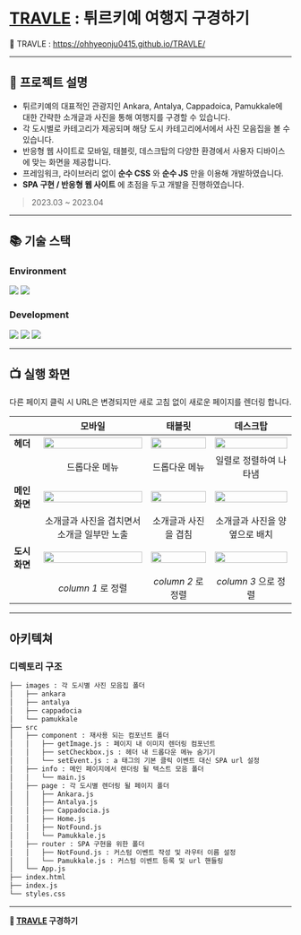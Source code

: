 # [TRAVLE](https://ohhyeonju0415.github.io/TRAVLE/, "demo link") : 튀르키예 여행지 구경하기


:link: TRAVLE : https://ohhyeonju0415.github.io/TRAVLE/


---


 
 
 



## :triangular_flag_on_post: 프로젝트 설명
* 튀르키예의 대표적인 관광지인 Ankara, Antalya, Cappadoica, Pamukkale에 대한 간략한 소개글과 사진을 통해 여행지를 구경할 수 있습니다.
* 각 도시별로 카테고리가 제공되며 해당 도시 카테고리에서에서 사진 모음집을 볼 수 있습니다.
* 반응형 웹 사이트로 모바일, 태블릿, 데스크탑의 다양한 환경에서 사용자 디바이스에 맞는 화면을 제공합니다.
* 프레임워크, 라이브러리 없이 
__순수 CSS__
와 
__순수 JS__
만을 이용해 개발하였습니다.
* __SPA 구현 / 반응형 웹 사이트__
에 초점을 두고 개발을 진행하였습니다.


> 2023.03 ~ 2023.04
---


 

## :books: 기술 스택
### Environment
<img src="https://img.shields.io/badge/visual studio code-007ACC?style=for-the-badge&logo=visualstudiocode&logoColor=white"> <img src="https://img.shields.io/badge/github-181717?style=for-the-badge&logo=github&logoColor=white">

### Development
 <img src="https://img.shields.io/badge/html5-E34F26?style=for-the-badge&logo=html5&logoColor=white"> <img src="https://img.shields.io/badge/css-1572B6?style=for-the-badge&logo=css3&logoColor=white">  <img src="https://img.shields.io/badge/javascript-F7DF1E?style=for-the-badge&logo=javascript&logoColor=black"> 
 
 
---

## :tv: 실행 화면
다른 페이지 클릭 시 URL은 변경되지만 새로 고침 없이 새로운 페이지를 렌더링 합니다.


||모바일|태블릿|데스크탑|
|---|:---:|:---:|:---:|
|__헤더__|<img width="100%" src="https://user-images.githubusercontent.com/71424881/230072245-f376fcce-8d4d-4478-9b93-ab134c40aa95.PNG"/>|<img width="100%" src="https://user-images.githubusercontent.com/71424881/230073579-a65a012c-4609-4b92-811d-ebfecf77afd6.PNG"/>|<img width="100%" src="https://user-images.githubusercontent.com/71424881/230075551-b4ca000c-aeb9-457c-a26b-13aec7a823e5.PNG"/>|
||드롭다운 메뉴|드롭다운 메뉴|일렬로 정렬하여 나타냄|
|__메인화면__|<img width="100%" src="https://user-images.githubusercontent.com/71424881/230074470-deafa248-10cf-4279-84c8-01f83c69efb1.PNG"/>|<img width="100%" src="https://user-images.githubusercontent.com/71424881/230074474-935cf100-3f94-4bb0-ba6a-7fdd4997b651.PNG"/>|<img width="100%" src="https://user-images.githubusercontent.com/71424881/230075572-834657c1-9960-4930-b81b-9c5af9ede508.PNG"/>|
||소개글과 사진을 겹치면서 소개글 일부만 노출|소개글과 사진을 겹침|소개글과 사진을 양옆으로 배치|
|__도시화면__|<img width="100%" src="https://user-images.githubusercontent.com/71424881/230076675-d58ca724-de8c-474b-a672-eda435ae8811.PNG"/>|<img width="100%" src="https://user-images.githubusercontent.com/71424881/230076683-16a8c74e-ce30-4258-b3ad-89f652af9cc7.PNG"/>|<img width="100%" src="https://user-images.githubusercontent.com/71424881/230083861-24742cdb-dff4-4422-8e14-cb0eb0c5ba86.PNG"/>|
||_column 1_ 로 정렬|_column 2_ 로 정렬|_column 3_ 으로 정렬|





---
## 아키텍쳐
### 디렉토리 구조
```bash
├── images : 각 도시별 사진 모음집 폴더
│   ├── ankara
│   ├── antalya
│   ├── cappadocia
│   └── pamukkale
├── src
│   ├── component : 재사용 되는 컴포넌트 폴더
│   │   ├── getImage.js : 페이지 내 이미지 렌더링 컴포넌트
│   │   ├── setCheckbox.js : 헤더 내 드롭다운 메뉴 숨기기
│   │   └── setEvent.js : a 태그의 기본 클릭 이벤트 대신 SPA url 설정 
│   ├── info : 메인 페이지에서 렌더링 될 텍스트 모음 폴더
│   │   └── main.js
│   ├── page : 각 도시별 렌더링 될 페이지 폴더
│   │   ├── Ankara.js
│   │   ├── Antalya.js
│   │   ├── Cappadocia.js
│   │   ├── Home.js
│   │   ├── NotFound.js
│   │   └── Pamukkale.js 
│   ├── router : SPA 구현을 위한 폴더
│   │   ├── NotFound.js : 커스텀 이벤트 작성 및 라우터 이름 설정
│   │   └── Pamukkale.js : 커스텀 이벤트 등록 및 url 핸들링
│   └── App.js
├── index.html
├── index.js
└── styles.css
``` 

---


__:link: [TRAVLE](https://ohhyeonju0415.github.io/TRAVLE/, "demo link") 구경하기__






